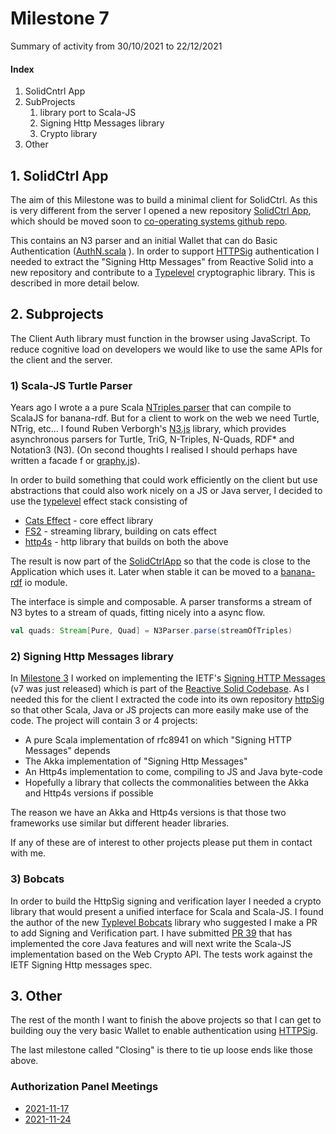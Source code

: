 # Milestone 7

Summary of activity from 30/10/2021 to 22/12/2021

#### Index

1. SolidCntrl App
2. SubProjects
   1. library port to Scala-JS
   2. Signing Http Messages library
   3. Crypto library
3. Other

## 1. SolidCtrl App

The aim of this Milestone was to build a minimal client for SolidCtrl.
As this is very different from the server I opened a new repository [SolidCtrl App](https://github.com/bblfish/SolidCtrlApp),
which should be moved soon to [co-operating systems github repo](https://github.com/co-operating-systems/).

This contains an N3 parser and an initial Wallet that can do Basic Authentication ([AuthN.scala](https://github.com/bblfish/SolidCtrlApp/blob/main/authn/src/main/scala/run/cosy/app/auth/AuthN.scala)
). 
In order to support [HTTPSig](https://github.com/solid/authentication-panel/blob/main/proposals/HttpSignature.md)
authentication I needed to extract the "Signing Http Messages" from Reactive Solid into a new repository
and contribute to a [Typelevel](https://typelevel.org) cryptographic library. This is described
in more detail below.

## 2. Subprojects

The Client Auth library must function in the browser using JavaScript. 
To reduce cognitive load on developers we would like to use the same APIs for
the client and the server.

### 1) Scala-JS Turtle Parser

Years ago I wrote a a pure Scala [NTriples parser](https://github.com/banana-rdf/banana-rdf/tree/scala-3/ntriples/shared/src/main/scala/org/w3/banana/io) 
that can compile to ScalaJS for banana-rdf. But for a client to work
on the web we need Turtle, NTrig, etc... I found Ruben Verborgh's 
[N3.js](https://github.com/rdfjs/N3.js) library, which provides asynchronous
parsers for Turtle, TriG, N-Triples, N-Quads, RDF* and Notation3 (N3).
(On second thoughts I realised I should perhaps have written a facade f
or [graphy.js](https://github.com/blake-regalia/graphy.js)). 

In order to build something that could work efficiently on the client but use
abstractions that could also work nicely on a JS or Java server, I decided 
to use the [typelevel](https://typelevel.org) effect stack consisting of 
  * [Cats Effect](https://typelevel.org/cats-effect/) - core effect library
  * [FS2](https://fs2.io/#/) - streaming library, building on cats effect
  * [http4s](https://http4s.org) - http library that builds on both the above
  
The result is now part of the [SolidCtrlApp](https://github.com/bblfish/SolidCtrlApp)
so that the code is close to the Application which uses it. 
Later when stable it can be moved to a [banana-rdf](https://github.com/banana-rdf/banana-rdf) io module. 

The interface is simple and composable. A parser transforms a stream of N3 bytes to a stream
of quads, fitting nicely into a async flow.

```scala
val quads: Stream[Pure, Quad] = N3Parser.parse(streamOfTriples)
```

### 2) Signing Http Messages library

In [Milestone 3](../M3/M3.md) I worked on implementing the IETF's 
[Signing HTTP Messages](https://datatracker.ietf.org/doc/draft-ietf-httpbis-message-signatures/)
(v7 was just released) which is part of the [Reactive Solid Codebase](https://github.com/co-operating-systems/Reactive-SoLiD/tree/master/src/main/scala/run/cosy/http/headers).
As I needed this for the client I extracted the code into its 
own repository [httpSig](https://github.com/bblfish/httpSig) so that other
Scala, Java or JS projects can more easily make use of the code. 
The project will contain 3 or 4 projects:
 * A pure Scala implementation of rfc8941 on which "Signing HTTP Messages" depends
 * The Akka implementation of "Signing Http Messages"
 * An Http4s implementation to come, compiling to JS and Java byte-code 
 * Hopefully a library that collects the commonalities between the Akka and Http4s versions if possible

The reason we have an Akka and Http4s versions is that those two frameworks use
similar but different header libraries. 

If any of these are of interest to other projects please put them in 
contact with me.

### 3) Bobcats

In order to build the HttpSig signing and verification layer
I needed a crypto library that would present a unified interface for Scala
and Scala-JS. I found the author of the new [Typlevel Bobcats](https://github.com/typelevel/bobcats/) 
library who suggested I make a PR to add Signing and Verification part. 
I have submitted [PR 39](https://github.com/typelevel/bobcats/pull/39)
that has implemented the core Java features and will next write the 
Scala-JS implementation based on the Web Crypto API. 
The tests work against the IETF Signing Http 
messages spec.


## 3. Other

The rest of the month I want to finish the above projects so that I can
get to building ouy the very basic Wallet to enable authentication using [HTTPSig](https://github.com/solid/authentication-panel/blob/main/proposals/HttpSignature.md).

The last milestone called "Closing" is there to tie up loose ends like those above.

### Authorization Panel Meetings

* [2021-11-17](https://github.com/solid/authorization-panel/blob/main/meetings/2021-11-17.md) 
* [2021-11-24](https://github.com/solid/authorization-panel/blob/main/meetings/2021-11-24.md) 